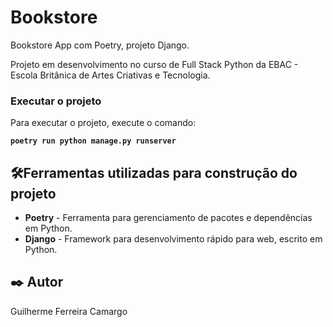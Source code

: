 # Bookstore

Bookstore App com Poetry, projeto Django.

Projeto em desenvolvimento no curso de Full Stack Python da EBAC - Escola Britânica de Artes Criativas e Tecnologia.

### Executar o projeto

Para executar o projeto, execute o comando:

  **``poetry run python manage.py runserver``**

## 🛠️Ferramentas utilizadas para construção do projeto

* **Poetry** - Ferramenta para gerenciamento de pacotes e dependências em Python.
* **Django** -  Framework para desenvolvimento rápido para web, escrito em Python.

## ✒️ Autor

Guilherme Ferreira Camargo
